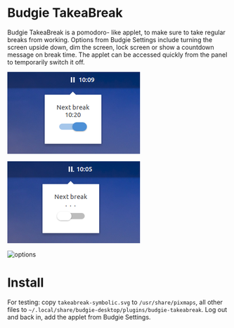 # Budgie TakeaBreak

Budgie TakeaBreak is a pomodoro- like applet, to make sure to take regular breaks from working. Options from Budgie Settings include turning the screen upside down, dim the screen, lock screen or show a countdown message on break time. The applet can be accessed quickly from the panel to temporarily switch it off. 

![switch1](https://github.com/UbuntuBudgie/experimental/blob/master/unreleased_ready_to_use/budgie-takeabreak/switch1.png)

![switch2](https://github.com/UbuntuBudgie/experimental/blob/master/unreleased_ready_to_use/budgie-takeabreak/switch2.png)

![options](https://github.com/UbuntuBudgie/experimental/blob/master/unreleased_ready_to_use/budgie-takeabreak/options.png)

# Install
For testing: copy `takeabreak-symbolic.svg` to `/usr/share/pixmaps`, all other files to `~/.local/share/budgie-desktop/plugins/budgie-takeabreak`. Log out and back in, add the applet from Budgie Settings.


